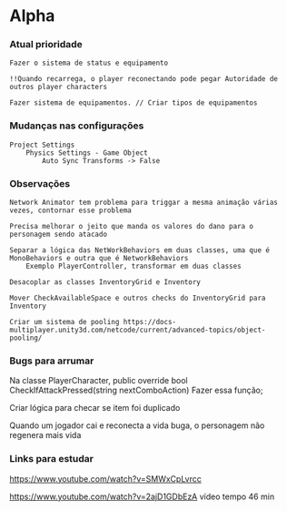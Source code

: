 # Alpha

### Atual prioridade
    Fazer o sistema de status e equipamento

    !!Quando recarrega, o player reconectando pode pegar Autoridade de outros player characters

    Fazer sistema de equipamentos. // Criar tipos de equipamentos
    

### Mudanças nas configurações
    Project Settings
        Physics Settings - Game Object
            Auto Sync Transforms -> False

### Observações

    Network Animator tem problema para triggar a mesma animação várias vezes, contornar esse problema

    Precisa melhorar o jeito que manda os valores do dano para o personagem sendo atacado

    Separar a lógica das NetWorkBehaviors em duas classes, uma que é MonoBehaviors e outra que é NetworkBehaviors
        Exemplo PlayerController, transformar em duas classes

    Desacoplar as classes InventoryGrid e Inventory

    Mover CheckAvailableSpace e outros checks do InventoryGrid para Inventory

    Criar um sistema de pooling https://docs-multiplayer.unity3d.com/netcode/current/advanced-topics/object-pooling/
    

### Bugs para arrumar

Na classe PlayerCharacter, 
public override bool CheckIfAttackPressed(string nextComboAction)
Fazer essa função;

Criar lógica para checar se item foi duplicado

Quando um jogador cai e reconecta a vida buga, o personagem não regenera mais vida



### Links para estudar
https://www.youtube.com/watch?v=SMWxCpLvrcc

https://www.youtube.com/watch?v=2ajD1GDbEzA vídeo tempo 46 min